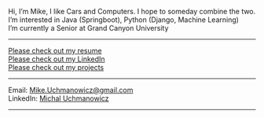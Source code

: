 Hi, I’m Mike, I like Cars and Computers. I hope to someday combine the two.  
I’m interested in Java (Springboot), Python (Django, Machine Learning)   
I’m currently a Senior at Grand Canyon University   

___
[Please check out my resume](https://github.com/MikeUchmanowicz/Resume/)  
[Please check out my LinkedIn](https://www.linkedin.com/in/michal-uchmanowicz/)   
[Please check out my projects](https://github.com/MikeUchmanowicz/Start-Here)
___
Email: Mike.Uchmanowicz@gmail.com  
LinkedIn: [Michal Uchmanowicz](https://www.linkedin.com/in/michal-uchmanowicz/)
___

<!---
MikeUchmanowicz/MikeUchmanowicz is a ✨ special ✨ repository because its `README.md` (this file) appears on your GitHub profile.
You can click the Preview link to take a look at your changes.
--->
